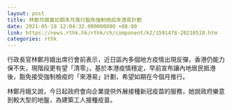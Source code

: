 ```yaml
---
layout: post
title: 林鄭月娥冀如期本月推行豁免強制檢疫來港易計劃
date: 2021-05-18 12:04:32.000000000 +08:00
link: https://news.rthk.hk/rthk/ch/component/k2/1591478-20210518.htm
categories: rthk
---
```


行政長官林鄭月娥出席行會前表示，近日區內多個地方疫情出現反彈，香港仍能力保不失，現階段更有望「清零」，基於本港疫情穩定，早前宣布讓內地居民抵港後，豁免接受強制檢疫的「來港易」計劃，希望如期在今個月推行。

林鄭月娥又說，今日起政府會向企業提供外展接種新冠疫苗的服務，她說政府樂意到較大型的地盤，為建築工人接種疫苗。
